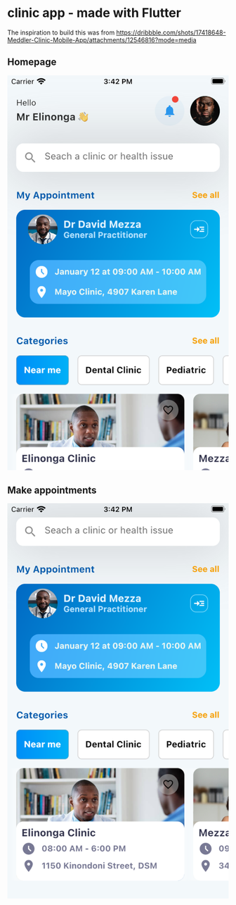 # clinic app - made with Flutter

The inspiration to build this was from https://dribbble.com/shots/17418648-Meddler-Clinic-Mobile-App/attachments/12546816?mode=media


## Homepage
![Screenshot](assets/readme/doc1.png)


## Make appointments
![Screenshot](assets/readme/doc2.png)

